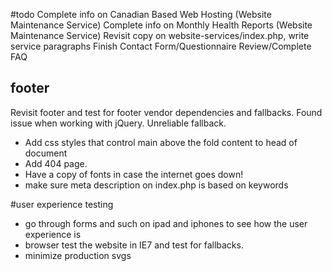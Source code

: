 #todo
Complete info on Canadian Based Web Hosting (Website Maintenance Service)
Complete info on Monthly Health Reports (Website Maintenance Service)
Revisit copy on website-services/index.php, write service paragraphs
Finish Contact Form/Questionnaire
Review/Complete FAQ

## footer
Revisit footer and test for footer vendor dependencies and fallbacks. Found issue when working with jQuery. Unreliable fallback.

* Add css styles that control main above the fold content to head of document
* Add 404 page.
* Have a copy of fonts in case the internet goes down!
* make sure meta description on index.php is based on keywords

#user experience testing
* go through forms and such on ipad and iphones to see how the user experience is
* browser test the website in IE7 and test for fallbacks.
* minimize production svgs
